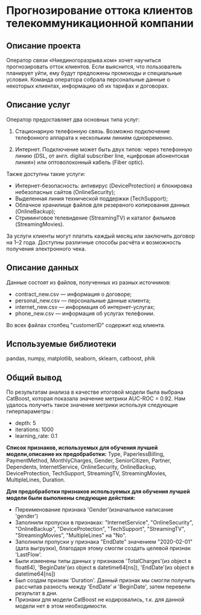 # Прогнозирование оттока клиентов телекоммуникационной компании
## Описание проекта 
Оператор связи «Ниединогоразрыва.ком» хочет научиться прогнозировать отток клиентов. Если выяснится, что пользователь планирует уйти, ему будут предложены промокоды и специальные условия. Команда оператора собрала персональные данные о некоторых клиентах, информацию об их тарифах и договорах.
## Описание услуг 
Оператор предоставляет два основных типа услуг:

  1. Стационарную телефонную связь. Возможно подключение телефонного аппарата к нескольким линиям одновременно.
  
  2. Интернет. Подключение может быть двух типов: через телефонную линию (DSL, от англ. digital subscriber line, «цифровая абонентская линия») или оптоволоконный кабель (Fiber optic).

Также доступны такие услуги:
- Интернет-безопасность: антивирус (DeviceProtection) и блокировка небезопасных сайтов (OnlineSecurity);
- Выделенная линия технической поддержки (TechSupport);
- Облачное хранилище файлов для резервного копирования данных (OnlineBackup);
- Стриминговое телевидение (StreamingTV) и каталог фильмов (StreamingMovies).

За услуги клиенты могут платить каждый месяц или заключить договор на 1–2 года. Доступны различные способы расчёта и возможность получения электронного чека.

## Описание данных 
Данные состоят из файлов, полученных из разных источников:

- contract_new.csv — информация о договоре;
- personal_new.csv — персональные данные клиента;
- internet_new.csv — информация об интернет-услугах;
- phone_new.csv — информация об услугах телефонии.

Во всех файлах столбец "customerID" содержит код клиента.

## Используемые библиотеки
pandas, numpy, matplotlib, seaborn, sklearn, catboost, phik

## Общий вывод 
По результатам анализа в качестве итоговой модели была выбрана CatBoost, которая показала значение метрики AUC-ROC = 0.92. Нам удалось получить такое значение метрики используя следующие гиперпараметры :

- depth: 5
- iterations: 1000
- learning_rate: 0.1

**Список признаков, используемых для обучения лучшей модели,описание их предобработки:**
Type, PaperlessBilling, PaymentMethod, MonthlyCharges, Gender, SeniorCitizen, Partner, Dependents, InternetService, OnlineSecurity, OnlineBackup, DeviceProtection, TechSupport, StreamingTV, StreamingMovies, MultipleLines, Duration.

**Для предобработки признаков используемых для обучения лучшей модели были выполнены следующие действия:**

- Переименование признака 'Gender'(изначальное написание 'gender')
- Заполнили пропуски в признаках: "InternetService", "OnlineSecurity", "OnlineBackup", "DeviceProtection", "TechSupport", "StreamingTV", "StreamingMovies", "MultipleLines" на "No".
- Заполнили пропуски у признака "EndDate" значением "2020-02-01"(дата выгрузки), благодаря этому смогли создать целевой признак 'LastFlow'.
- Были изменены типы данных у признаков 'TotalCharges'(из object в float64), 'BeginDate'(из object в datetime64[ns]), 'EndDate'(из object в datetime64[ns])
- Был создам признак 'Duration'. Данный признак мы смогли получить рассчитав разность между 'EndDate' и 'BeginDate', затем перевели результат в дни.
- Признаки для модели CatBoost не кодировались, т.к. для данной модели нет в этом необходимости.
